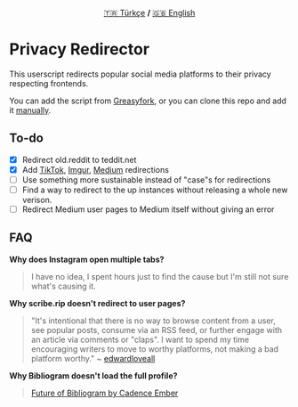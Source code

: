 <p align="center">
<a href="https://github.com/dybdeskarphet/privacy-redirector/blob/main/README_tr.md">🇹🇷 Türkçe</a> <b>/</b> <a href="https://github.com/dybdeskarphet/privacy-redirector/blob/main/README.md">🇬🇧 English</a>
</p>

# Privacy Redirector
This userscript redirects popular social media platforms to their privacy respecting frontends.

You can add the script from [Greasyfork](https://greasyfork.org/scripts/436359-privacy-redirector), or you can clone this repo and add it [manually](https://violentmonkey.github.io/guide/creating-a-userscript/).

## To-do
- [x] Redirect old.reddit to teddit.net
- [x] Add [TikTok](https://github.com/pablouser1/ProxiTok), [Imgur](https://codeberg.org/video-prize-ranch/rimgo#instances), [Medium](https://sr.ht/~edwardloveall/scribe/) redirections
- [ ] Use something more sustainable instead of "case"s for redirections
- [ ] Find a way to redirect to the up instances without releasing a whole new verison.
- [ ] Redirect Medium user pages to Medium itself without giving an error

## FAQ
__Why does Instagram open multiple tabs?__
> I have no idea, I spent hours just to find the cause but I'm still not sure what's causing it.

__Why scribe.rip doesn't redirect to user pages?__
> "It's intentional that there is no way to browse content from a user, see popular posts, consume via an RSS feed, or further engage with an article via comments or "claps". I want to spend my time encouraging writers to move to worthy platforms, not making a bad platform worthy."
> ~ [edwardloveall](https://sr.ht/~edwardloveall/scribe/#project-goals)

__Why Bibliogram doesn't load the full profile?__
> [Future of Bibliogram by Cadence Ember](https://proxy.vulpes.one/gemini/cadence.moe/gemlog/2020-12-17-future-of-bibliogram.bliz)
